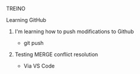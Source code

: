 TREINO

Learning GitHub

1. I'm learning how to push modifications to Github
    - git push
    
2. Testing MERGE conflict resolution
    - Via VS Code
